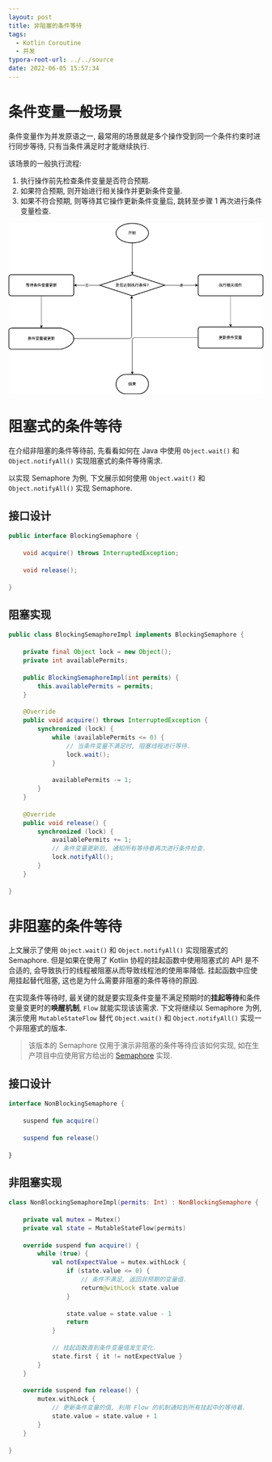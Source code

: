 ```yaml
---
layout: post
title: 非阻塞的条件等待
tags:
  - Kotlin Coroutine
  - 并发
typora-root-url: ../../source
date: 2022-06-05 15:57:34
---
```


# 条件变量一般场景

条件变量作为并发原语之一, 最常用的场景就是多个操作受到同一个条件约束时进行同步等待, 只有当条件满足时才能继续执行.

该场景的一般执行流程:

1. 执行操作前先检查条件变量是否符合预期.
2. 如果符合预期, 则开始进行相关操作并更新条件变量.
3. 如果不符合预期, 则等待其它操作更新条件变量后, 跳转至步骤 1 再次进行条件变量检查.

![](/images/202206051549.drawio.png)

# 阻塞式的条件等待

在介绍非阻塞的条件等待前, 先看看如何在 Java 中使用 `Object.wait()` 和 `Object.notifyAll()` 实现阻塞式的条件等待需求.

以实现 Semaphore 为例, 下文展示如何使用 `Object.wait()` 和 `Object.notifyAll()` 实现 Semaphore.

## 接口设计

```java
public interface BlockingSemaphore {

    void acquire() throws InterruptedException;

    void release();

}
```

## 阻塞实现

```java
public class BlockingSemaphoreImpl implements BlockingSemaphore {

    private final Object lock = new Object();
    private int availablePermits;

    public BlockingSemaphoreImpl(int permits) {
        this.availablePermits = permits;
    }

    @Override
    public void acquire() throws InterruptedException {
        synchronized (lock) {
            while (availablePermits <= 0) {
                // 当条件变量不满足时, 阻塞线程进行等待.
                lock.wait();
            }

            availablePermits -= 1;
        }
    }

    @Override
    public void release() {
        synchronized (lock) {
            availablePermits += 1;
            // 条件变量更新后, 通知所有等待者再次进行条件检查.
            lock.notifyAll();
        }
    }

}
```

# 非阻塞的条件等待

上文展示了使用 `Object.wait()` 和 `Object.notifyAll()` 实现阻塞式的 Semaphore. 但是如果在使用了 Kotlin 协程的挂起函数中使用阻塞式的 API 是不合适的, 会导致执行的线程被阻塞从而导致线程池的使用率降低. 挂起函数中应使用挂起替代阻塞, 这也是为什么需要非阻塞的条件等待的原因.

在实现条件等待时, 最关键的就是要实现条件变量不满足预期时的**挂起等待**和条件变量变更时的**唤醒机制**, `Flow` 就能实现该该需求. 下文将继续以 Semaphore 为例, 演示使用 `MutableStateFlow` 替代 `Object.wait()` 和 `Object.notifyAll()` 实现一个非阻塞式的版本.

> 该版本的 Semaphore 仅用于演示非阻塞的条件等待应该如何实现, 如在生产项目中应使用官方给出的 [Semaphore](https://github.com/Kotlin/kotlinx.coroutines/blob/master/kotlinx-coroutines-core/common/src/sync/Semaphore.kt) 实现.

## 接口设计

```kotlin
interface NonBlockingSemaphore {

    suspend fun acquire()

    suspend fun release()

}
```

## 非阻塞实现

```kotlin
class NonBlockingSemaphoreImpl(permits: Int) : NonBlockingSemaphore {

    private val mutex = Mutex()
    private val state = MutableStateFlow(permits)

    override suspend fun acquire() {
        while (true) {
            val notExpectValue = mutex.withLock {
                if (state.value <= 0) {
                    // 条件不满足, 返回非预期的变量值.
                    return@withLock state.value
                }

                state.value = state.value - 1
                return
            }

            // 挂起函数直到条件变量值发生变化.
            state.first { it != notExpectValue }
        }
    }

    override suspend fun release() {
        mutex.withLock {
            // 更新条件变量的值, 利用 Flow 的机制通知到所有挂起中的等待着.
            state.value = state.value + 1
        }
    }

}
```
